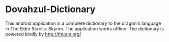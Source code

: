 Dovahzul-Dictionary
===================

This android application is a complete dictionary to the dragon's language in The Elder Scrolls: Skyrim. The application works offline. The dictionary is powered kindly by http://thuum.org/
